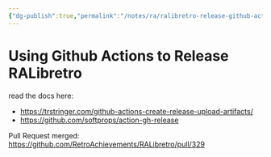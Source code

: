 ```yaml
---
{"dg-publish":true,"permalink":"/notes/ra/ralibretro-release-github-action-to-build-the-binary/","dgHomeLink":true,"dgPassFrontmatter":false,"dgShowBacklinks":true,"dgShowLocalGraph":false}
---
```


# Using Github Actions to Release RALibretro

read the docs here:

- <https://trstringer.com/github-actions-create-release-upload-artifacts/>
- <https://github.com/softprops/action-gh-release>

Pull Request merged: <https://github.com/RetroAchievements/RALibretro/pull/329>
